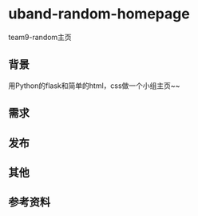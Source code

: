 # uband-random-homepage
team9-random主页

## 背景
用Python的flask和简单的html，css做一个小组主页~~


## 需求


## 发布


## 其他


## 参考资料
